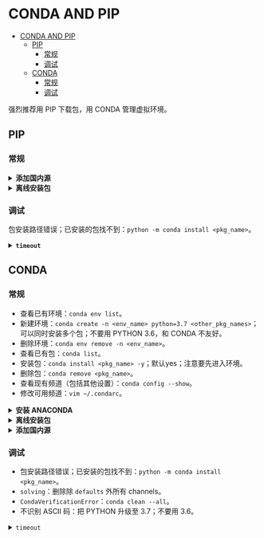 # CONDA AND PIP

- [CONDA AND PIP](#conda-and-pip)
  - [PIP](#pip)
    - [常规](#常规)
    - [调试](#调试)
  - [CONDA](#conda)
    - [常规](#常规-1)
    - [调试](#调试-1)

强烈推荐用 PIP 下载包，用 CONDA 管理虚拟环境。

## PIP

### 常规

<details>
<summary><b>添加国内源</b></summary>
<p>

```bash
pip install pip -U
pip config set global.index-url https://pypi.tuna.tsinghua.edu.cn/simple
```

[【TUNA】](https://mirrors.tuna.tsinghua.edu.cn/help/pypi/)

</p>
</details>

<details>
<summary><b>离线安装包</b></summary>
<p>

- 在 PYPI 搜索合适版本，下载。
- `pip install </path/to/pkg.whl>`

</p>
</details>

### 调试

包安装路径错误；已安装的包找不到：`python -m conda install <pkg_name>`。

<details>
<summary><b><code>timeout</code></b></summary>
<p>

```bash
pip install --default-timeout=100 <pkg_name> -i https://mirrors.tuna.tsinghua.edu.cn/pypi/web/simple/
```

另：创建或修改 `~/.pip/pip.conf`，内容如下：

```txt
[global]
index-url = https://pypi.tuna.tsinghua.edu.cn/simple
[install]
trusted-host=mirrors.aliyun.com
```

</p>
</details>

## CONDA

### 常规

- 查看已有环境：`conda env list`。
- 新建环境：`conda create -n <env_name> python=3.7 <other_pkg_names>`；可以同时安装多个包；不要用 PYTHON 3.6，和 CONDA 不友好。
- 删除环境：`conda env remove -n <env_name>`。
- 查看已有包：`conda list`。
- 安装包：`conda install <pkg_name> -y`；默认yes；注意要先进入环境。
- 删除包：`conda remove <pkg_name>`。
- 查看现有频道（包括其他设置）：`conda config --show`。
- 修改可用频道：`vim ~/.condarc`。

<details>
<summary><b>安装 ANACONDA</b></summary>
<p>

- 在[官网](https://repo.anaconda.com/archive/)查看最新链接。
- 可在服务器 `wget` 下载。
- 安装，空格跳过协议，一切回车默认。
- 若没选 yes 激活，手动激活：`conda init bash`，重启 terminal。

建议立即添加国内源，见后。

</p>
</details>

<details>
<summary><b>离线安装包</b></summary>
<p>

- 在[官网](https://anaconda.org/anaconda/repo)搜包。
- 下载。
- `conda install --use-local path/to/xxx.tar.bz2`

</p>
</details>

<details>
<summary><b>添加国内源</b></summary>
<p>

```bash
vim ~/.condarc
conda config --add channels https://mirrors.tuna.tsinghua.edu.cn/anaconda/pkgs/free/
conda config --add channels https://mirrors.tuna.tsinghua.edu.cn/anaconda/cloud/conda-forge
conda config --add channels https://mirrors.tuna.tsinghua.edu.cn/anaconda/cloud/msys2/
```

</p>
</details>

### 调试

- 包安装路径错误；已安装的包找不到：`python -m conda install <pkg_name>`。
- `solving`：删除除 `defaults` 外所有 channels。
- `CondaVerificationError`：`conda clean --all`。
- 不识别 ASCII 码：把 PYTHON 升级至 3.7；不要用 3.6。

<details>
<summary><code>timeout</code></summary>
<p>

- 通常重试即可。
- 重新登陆校园网。
- 添加国内源。
- 删除 `defaults`，并把 `https` 都改为 `http`。

</p>
</details>
